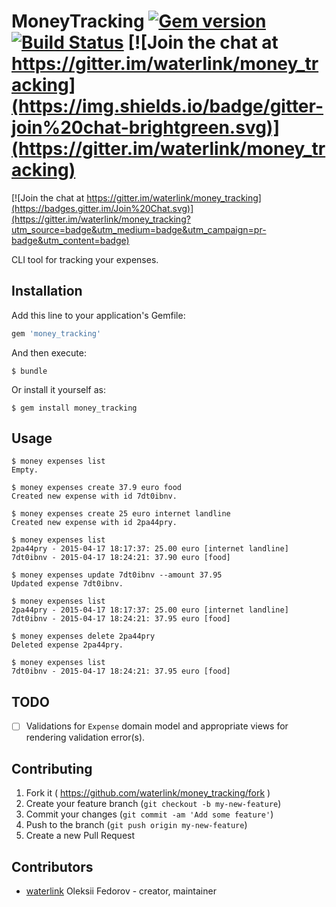 # MoneyTracking [![Gem version](https://img.shields.io/gem/v/money_tracking.svg)](https://rubygems.org/gems/money_tracking) [![Build Status](https://travis-ci.org/waterlink/money_tracking.svg?branch=master)](https://travis-ci.org/waterlink/money_tracking) [![Join the chat at https://gitter.im/waterlink/money_tracking](https://img.shields.io/badge/gitter-join%20chat-brightgreen.svg)](https://gitter.im/waterlink/money_tracking)

[![Join the chat at https://gitter.im/waterlink/money_tracking](https://badges.gitter.im/Join%20Chat.svg)](https://gitter.im/waterlink/money_tracking?utm_source=badge&utm_medium=badge&utm_campaign=pr-badge&utm_content=badge)

CLI tool for tracking your expenses.

## Installation

Add this line to your application's Gemfile:

```ruby
gem 'money_tracking'
```

And then execute:

    $ bundle

Or install it yourself as:

    $ gem install money_tracking

## Usage

```
$ money expenses list
Empty.

$ money expenses create 37.9 euro food
Created new expense with id 7dt0ibnv.

$ money expenses create 25 euro internet landline
Created new expense with id 2pa44pry.

$ money expenses list
2pa44pry - 2015-04-17 18:17:37: 25.00 euro [internet landline]
7dt0ibnv - 2015-04-17 18:24:21: 37.90 euro [food]

$ money expenses update 7dt0ibnv --amount 37.95
Updated expense 7dt0ibnv.

$ money expenses list
2pa44pry - 2015-04-17 18:17:37: 25.00 euro [internet landline]
7dt0ibnv - 2015-04-17 18:24:21: 37.95 euro [food]

$ money expenses delete 2pa44pry
Deleted expense 2pa44pry.

$ money expenses list
7dt0ibnv - 2015-04-17 18:24:21: 37.95 euro [food]
```

## TODO

- [ ] Validations for `Expense` domain model and appropriate views for rendering validation error(s).

## Contributing

1. Fork it ( https://github.com/waterlink/money_tracking/fork )
2. Create your feature branch (`git checkout -b my-new-feature`)
3. Commit your changes (`git commit -am 'Add some feature'`)
4. Push to the branch (`git push origin my-new-feature`)
5. Create a new Pull Request

## Contributors

- [waterlink](https://github.com/waterlink) Oleksii Fedorov - creator, maintainer
